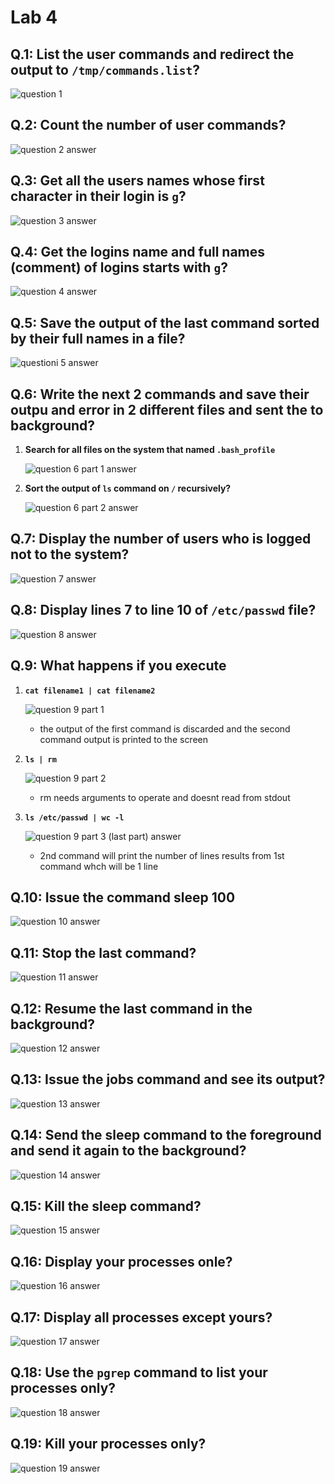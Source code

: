 # Lab 4

## Q.1: List the user commands and redirect the output to `/tmp/commands.list`?

![question 1](./imgs/lab4-1.png)

## Q.2: Count the number of user commands?

![question 2 answer](./imgs/lab4-2.png)

## Q.3: Get all the users names whose first character in their login is `g`?

![question 3 answer](./imgs/lab4-3.png)

## Q.4: Get the logins name and full names (comment) of logins starts with `g`?

![question 4 answer](./imgs/lab4-4.png)

## Q.5: Save the output of the last command sorted by their full names in a file?

![questioni 5 answer](./imgs/lab4-5.png)

## Q.6: Write the next 2 commands and save their outpu and error in 2 different files and sent the to background?

1. **Search for all files on the system that named `.bash_profile`**

    ![question 6 part 1 answer](./imgs/lab4-6-a.png)

1. **Sort the output of `ls` command on `/` recursively?**

    ![question 6 part 2 answer](./imgs/lab4-6-b.png)

## Q.7: Display the number of users who is logged not to the system?

![question 7 answer](./imgs/lab4-7.png)

## Q.8: Display lines 7 to line 10 of `/etc/passwd` file?

![question 8 answer](./imgs/lab4-8.png)

## Q.9: What happens if you execute

1. **`cat filename1 | cat filename2`**

    ![question 9 part 1](./imgs/lab4-9-a.png)

    * the output of the first command is discarded and the second command output is printed to the screen

1. **`ls | rm`**

    ![question 9 part 2](./imgs/lab4-9-b.png)

    * rm needs arguments to operate and doesnt read from stdout

1. **`ls /etc/passwd | wc -l`**

    ![question 9 part 3 (last part) answer](./imgs/lab4-9-c.png)

    * 2nd command will print the number of lines results from 1st command whch will be 1 line

## Q.10: Issue the command sleep 100

![question 10 answer](./imgs/lab4-10.png)

## Q.11: Stop the last command?

![question 11 answer](./imgs/lab4-11.png)

## Q.12: Resume the last command in the background?

![question 12 answer](./imgs/lab4-12.png)

## Q.13: Issue the jobs command and see its output?

![question 13 answer](./imgs/lab4-13.png)

## Q.14: Send the sleep command to the foreground and send it again to the background?

![question 14 answer](./imgs/lab4-14.png)

## Q.15: Kill the sleep command?

![question 15 answer](./imgs/lab4-15.png)

## Q.16: Display your processes onle?

![question 16 answer](./imgs/lab4-16.png)

## Q.17: Display all processes except yours?

![question 17 answer](./imgs/lab4-17.png)

## Q.18: Use the `pgrep` command to list your processes only?

![question 18 answer](./imgs/lab4-18.png)

## Q.19: Kill your processes only?

![question 19 answer](./imgs/lab4-19.png)
